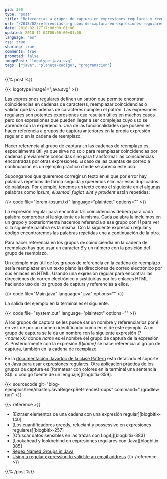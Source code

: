 ```yaml
---
pid: 300
type: "post"
title: "Referencias a grupos de captura en expresiones regulares y reemplazos"
url: "/2018/02/referencias-a-grupos-de-captura-en-expresiones-regulares-y-reemplazos/"
date: 2018-02-17T17:00:00+01:00
updated: 2018-11-04T00:00:00+01:00
language: "es"
rss: true
sharing: true
comments: true
promoted: false
imagePost: "logotype:java.svg"
tags: ["java", "planeta-codigo", "programacion"]
---
```


{{% post %}}

{{< logotype image1="java.svg" >}}

Las expresiones regulares definen un patrón que permite encontrar coincidencias en cadenas de caracteres, reemplazar coincidencias o validar que las cadenas de caracteres cumplen el patrón. Las expresiones regulares son potentes expresiones que resultan útiles en muchos casos pero son expresiones que pueden llegar a ser complejas cuyo uso se aprende con la experiencia. Una de las funcionalidades que poseen es hacer referencia a grupos de captura anteriores en la propia expresión regular o en la cadena de reemplazo.

Hacer referencia al grupo de captura en las cadenas de reemplazo es especialmente útil ya que sirve no solo para reemplazar coincidencias por cadenas previamente conocidas sino para transformar las coincidencias encontradas por otras expresiones. El caso de las cuentas de correo a continuación es un ejemplo práctico donde se aprecia este uso.

Supongamos que queremos corregir un texto en el que por error hay palabras repetidas de forma seguida y queremos eliminar esos duplicados de palabras. Por ejemplo, tenemos un texto como el siguiente en el algunas palabras como _ipsum_, _eiusmod_, _fugiat_, _sint_ y _proident_ están repetidas:

{{< code file="lorem-ipsum.txt" language="plaintext" options="" >}}

La expresión regular para encontrar las coincidencias deberá para cada palabra comprobar si la siguiente es la misma. Cada palabra la incluimos en un grupo y posteriormente hacemos referencia a ese grupo con _\\1_ para ver si la siguiente palabra es la misma. Con la siguiente expresión regular y código encontraremos las palabras repetidas una a continuación de la otra.

Para hacer referencia en los grupos de coindiciendia en la cadena de reemplazo hay que usar un caracter _$_ y un número con la posición del grupo de reemplazo.

Un ejemplo más útil de los grupos de referencia en la cadena de reemplazo sería reemplazar en un texto plano las direcciones de correo electrónico por sus enlaces en HTML. Usando una expresión regular para encontrar las direcciones de correo electrónico y sustituirlas por los enlaces HTML haciendo uso de los grupos de captura y referencias a ellos.

{{< code file="Main.java" language="java" options="" >}}

La salida del ejemplo en la terminal es el siguiente.

{{< code file="system.out" language="plaintext" options="" >}}

A los grupos de captura se les puede dar un nombre y referenciarlos por él en vez de por un número identificador como en el de este ejemplo. A un grupo de captura se le da un nombre con la siguiente expresión _(?\<name\>X)_ donde _name_ es el nombre del grupo de captura de la expresión _X_. Posteriormente con la expresión _${name}_ se hace referencia al grupo de captura, también en la cadena de reemplazo.

En la [documentación Javadoc de la clase Pattern](https://docs.oracle.com/javase/9/docs/api/java/util/regex/Pattern.html) está detallado el soporte en Java para usar expresiones regulares. Otra aplicación práctica de los grupos de captura es [formatear con colores en la terminal una sentencia SQL o código fuente de un lenguaje][blogbitix-359].

{{< sourcecode git="blog-ejemplos/tree/master/JavaRegexpReferenceGroups" command="./gradlew run" >}}

{{< reference >}}
* [Extraer elementos de una cadena con una expresión regular][blogbitix-140]
* [Los cuantificadores greedy, reluctant y possessive en expresiones regulares][blogbitix-257]
* [Ofuscar datos sensibles en las trazas con Log4j][blogbitix-383]
* [Lookahead y lookbehind en expresiones regulares con Java][blogbitix-385]
* [Regex Named Groups in Java](https://stackoverflow.com/questions/415580/regex-named-groups-in-java)
* [Using a regular expression to validate an email address](https://stackoverflow.com/questions/201323/using-a-regular-expression-to-validate-an-email-address)
{{< /reference >}}

{{% /post %}}
